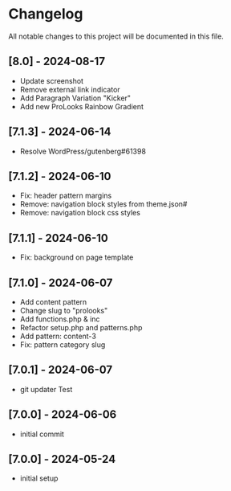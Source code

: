 # Changelog

All notable changes to this project will be documented in this file.

## [8.0] - 2024-08-17

- Update screenshot
- Remove external link indicator
- Add Paragraph Variation "Kicker"
- Add new ProLooks Rainbow Gradient


## [7.1.3] - 2024-06-14

- Resolve WordPress/gutenberg#61398

## [7.1.2] - 2024-06-10

- Fix: header pattern margins
- Remove: navigation block styles from theme.json#
- Remove: navigation block css styles

## [7.1.1] - 2024-06-10

- Fix: background on page template

## [7.1.0] - 2024-06-07

- Add content pattern
- Change slug to "prolooks"
- Add functions.php & inc
- Refactor setup.php and patterns.php
- Add pattern: content-3
- Fix: pattern category slug

## [7.0.1] - 2024-06-07

- git updater Test

## [7.0.0] - 2024-06-06

- initial commit

## [7.0.0] - 2024-05-24

- initial setup
